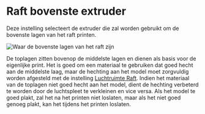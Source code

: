 Raft bovenste extruder
====
Deze instelling selecteert de extruder die zal worden gebruikt om de bovenste lagen van het raft printen.

![Waar de bovenste lagen van het raft zijn](../../../articles/images/raft_dimensions_simplified.svg)

De toplagen zitten bovenop de middelste lagen en dienen als basis voor de eigenlijke print. Het is goed om een materiaal te gebruiken dat goed hecht aan de middelste laag, maar de hechting aan het model moet zorgvuldig worden afgesteld met de instelling [Luchtruimte Raft](raft_airgap.md). Indien het materiaal van de toplagen niet goed hecht aan het model, dient de hechting verbeterd te worden door de luchtspleet te verkleinen en vice versa. Als het model te goed plakt, zal het na het printen niet loslaten, maar als het niet goed genoeg plakt, kan het tijdens het printen loslaten.